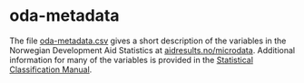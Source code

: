 # oda-metadata
The file [oda-metadata.csv](https://github.com/noradno/oda-metadata/blob/main/oda-metadata.csv) gives a short description of the variables in the Norwegian Development Aid Statistics at [aidresults.no/microdata](https://resultater.norad.no/microdata). Additional information for many of the variables is provided in the [Statistical Classification Manual](https://www.norad.no/statisticsmanual).
